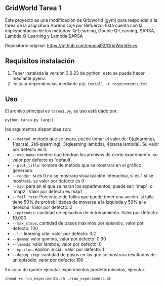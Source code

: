 ## GridWorld Tarea 1
Este proyecto es una modificación de Gridworld (gym) para responder a la tarea
de la asignatura Aprendizaje por Refuerzo. Está cuenta con la implementación de
los métodos: Q-Learning, Double Q-Learning, SARSA, Lambda Q-Learning y Lambda SARSA

Repositorio original: https://github.com/opocaj92/GridWorldEnvs

## Requisitos instalación
1. Tener instalada la versión 3.9.23 de python, esto se puede hacer mediante pyenv.
2. Instalar dependencias mediante `pip install -r requirements.txt`.

## Uso
El archivo principal es `tarea1.py`, su uso está dado por:

``python tarea.py [args]``

los argumentos disponibles son:
- `--method`: método que se usara, puede tomar el valor de: 0(qlearning), 1(sarsa), 2(d-qlearning), 3(qlearning lambda), 4(sarsa lambda). Su valor por defecto es 0.
- `--exp_name`: nombre que tendran los archivos de cierto experimento. su valor por defecto es 'default'.
- `--plot_title`: nombre de método que se mostrara en el gráfico generado.
- `--render`: si es 0 no se mostrara visualización interactiva, si es 1 si se mostrará. se valor por defecto es 0
- `--map`: para en el que se haran los experimentos, puede ser: 'map1' o 'map2'. Valor por defecto es map1
- `--fail_rate`: Porcentaje de fallos que puede tener una acción. si falla tiene 50% de probabilidades de moverse a la izquieda y 50% a la derecha. Valor por defecto: 0
- `--episodes`: cantidad de episodios de entrenamiento. Valor por defecto: 10,000
- `--max_steps`: cantidad de pasos máximos por episodio, valor por defecto: 100
- `--lr`: learning rate, valor por defecto: 0.2
- `--gamma`: valor gamma, valor por defecto: 0.90
- `--lambda`: valor lambda, valor por defecto: 0
- `--epsilon`: epsilon inicial, valor por defecto: 1
- `--debug_step`: cantidad de pasos en las que se mostrara resultados de un episodio, valor por defecto: 100

En caso de querer ejecutar experimentos predeterminados, ejecutar:

``
chmod +x run_experiments.sh
./run_experiments.sh
``

